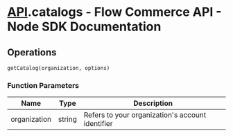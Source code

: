 # [API](README.md).catalogs - Flow Commerce API - Node SDK Documentation

## Operations

`getCatalog(organization, options)`

### Function Parameters

| Name  | Type | Description |
| ---- | ---- | ---- |
| organization | string | Refers to your organization&#x27;s account identifier |


